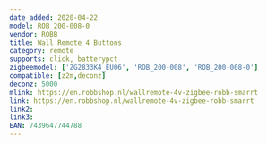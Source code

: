 ```yaml
---
date_added: 2020-04-22
model: ROB_200-008-0
vendor: ROBB
title: Wall Remote 4 Buttons
category: remote
supports: click, batterypct
zigbeemodel: ['ZG2833K4_EU06', 'ROB_200-008', 'ROB_200-008-0']
compatible: [z2m,deconz]
deconz: 5000
mlink: https://en.robbshop.nl/wallremote-4v-zigbee-robb-smarrt
link: https://en.robbshop.nl/wallremote-4v-zigbee-robb-smarrt
link2: 
link3: 
EAN: 7439647744788
---
```

